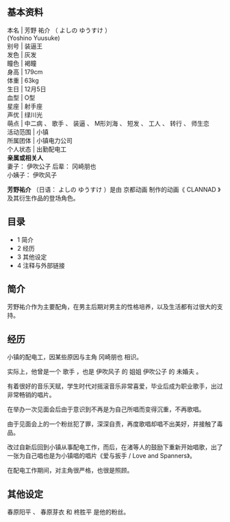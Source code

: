 **基本资料**  
---  
本名  |  芳野 祐介  （  よしの ゆうすけ  ）    
(Yoshino Yuusuke)  
别号  |  装逼王   
发色  |  灰发   
瞳色  |  褐瞳   
身高  |  179cm   
体重  |  63kg   
生日  |  12月5日   
血型  |  O型   
星座  |  射手座   
声优  |  绿川光   
萌点  |  中二病  、  歌手  、  装逼  、  M形刘海  、  短发  、  工人  、  转行  、  师生恋   
活动范围  |  小镇   
所属团体  |  小镇电力公司   
个人状态  |  出勤配电工   
**亲属或相关人**  
妻子：  伊吹公子  后辈：  冈崎朋也  
小姨子：  伊吹风子  
  
**芳野祐介** （日语：  よしの ゆうすけ  ）是由  京都动画  制作的动画《  CLANNAD  》及其衍生作品的登场角色。

##  目录

  * 1  简介 
  * 2  经历 
  * 3  其他设定 
  * 4  注释与外部链接 

##  简介

芳野祐介作为主要配角，在男主后期对男主的性格培养，以及生活都有过很大的支持。

##  经历

小镇的配电工，因某些原因与主角  冈崎朋也  相识。

实际上，他曾是一个  歌手  ，也是  伊吹风子  的  姐姐  伊吹公子  的  未婚夫  。

有着很好的音乐天赋，学生时代对摇滚音乐非常喜爱，毕业后成为职业歌手，出过非常畅销的唱片。

在举办一次见面会后由于意识到不再是为自己所唱而变得沉重，不再歌唱。

由于见面会上的一个粉丝犯了罪，深深自责，再度歌唱却唱不出美好，并接触了毒品。

改过自新后回到小镇从事配电工作，而后，在渚等人的鼓励下重新开始唱歌，出了一张为自己唱也是为小镇唱的唱片《爱与扳手 / Love and Spanners》。

在配电工作期间，对主角很严格，也很是照顾。

##  其他设定

春原阳平  、  春原芽衣  和  柊胜平  是他的粉丝。  
  